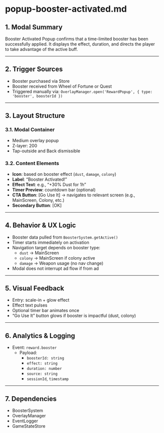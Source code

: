 # popup-booster-activated.md

## 1. Modal Summary
Booster Activated Popup confirms that a time-limited booster has been successfully applied. It displays the effect, duration, and directs the player to take advantage of the active buff.

---

## 2. Trigger Sources
- Booster purchased via Store
- Booster received from Wheel of Fortune or Quest
- Triggered manually via: `OverlayManager.open('RewardPopup', { type: 'booster', boosterId })`

---

## 3. Layout Structure
### 3.1. Modal Container
- Medium overlay popup
- Z-layer: 200
- Tap-outside and Back dismissible

### 3.2. Content Elements
- **Icon**: based on booster effect (`dust`, `damage`, `colony`)
- **Label**: “Booster Activated!”
- **Effect Text**: e.g., “+30% Dust for 1h”
- **Timer Preview**: countdown bar (optional)
- **CTA Button**: [Go Use It] → navigates to relevant screen (e.g., MainScreen, Colony, etc.)
- **Secondary Button**: [OK]

---

## 4. Behavior & UX Logic
- Booster data pulled from `BoosterSystem.getActive()`
- Timer starts immediately on activation
- Navigation target depends on booster type:
  - `dust` → MainScreen
  - `colony` → MainScreen if colony active
  - `damage` → Weapon usage (no nav change)
- Modal does not interrupt ad flow if from ad

---

## 5. Visual Feedback
- Entry: scale-in + glow effect
- Effect text pulses
- Optional timer bar animates once
- “Go Use It” button glows if booster is impactful (dust, colony)

---

## 6. Analytics & Logging
- Event: `reward.booster`
  - Payload:
    - `boosterId: string`
    - `effect: string`
    - `duration: number`
    - `source: string`
    - `sessionId`, `timestamp`

---

## 7. Dependencies
- BoosterSystem
- OverlayManager
- EventLogger
- GameStateStore

